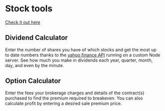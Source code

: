 # Stock tools
[Check it out here](http://stocktools.joshbacon.ca)

## Dividend Calculator

Enter the number of shares you have of which stocks and get the most up to date numbers thanks to the [yahoo finance API](https://www.npmjs.com/package/yahoo-finance2) running on a custom Node server. See how much you make in dividends each year, quarter, month, day, and even by the minute.

## Option Calculator
Enter the fees your brokerage charges and details of the contract(s) purchased to find the premium required to breakeven. You can also calculate profit by entering a desired sale premium price.